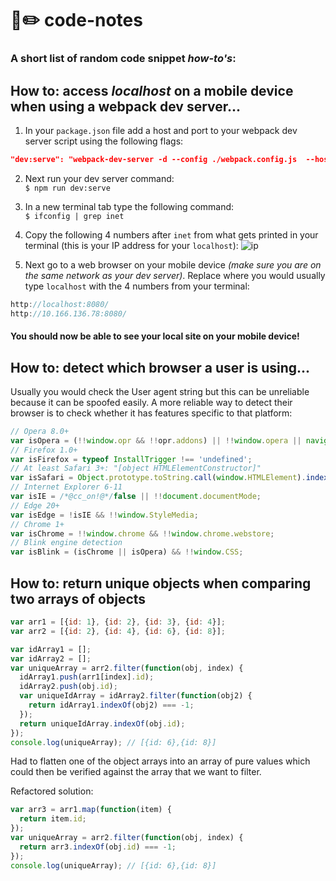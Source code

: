 # 📓✏️ ️️code-notes
### A short list of random code snippet _how-to's_:

## How to: access _localhost_ on a mobile device when using a webpack dev server...

1. In your ```package.json``` file add a host and port to your webpack dev server script using the following flags:
```json
"dev:serve": "webpack-dev-server -d --config ./webpack.config.js  --host 0.0.0.0 --port 8080"
```

2. Next run your dev server command:  
```$ npm run dev:serve```

3. In a new terminal tab type the following command:  
```$ ifconfig | grep inet```   

4. Copy the following 4 numbers after ```inet``` from what gets printed in your terminal (this is your IP address for your `localhost`):
![ip](https://cloud.githubusercontent.com/assets/12450298/16200515/95cea400-3705-11e6-8e26-19e3619500de.png)

5. Next go to a web browser on your mobile device _(make sure you are on the same network as your dev server)_. Replace where you would usually type ```localhost``` with the 4 numbers from your terminal:  
```js
http://localhost:8080/  
http://10.166.136.78:8080/
```
#### You should now be able to see your local site on your mobile device!


## How to: detect which browser a user is using...

Usually you would check the User agent string but this can be unreliable because it can be spoofed easily. A more reliable way to detect their browser is to check whether it has features specific to that platform:

```javascript
// Opera 8.0+
var isOpera = (!!window.opr && !!opr.addons) || !!window.opera || navigator.userAgent.indexOf(' OPR/') >= 0;
// Firefox 1.0+
var isFirefox = typeof InstallTrigger !== 'undefined';
// At least Safari 3+: "[object HTMLElementConstructor]"
var isSafari = Object.prototype.toString.call(window.HTMLElement).indexOf('Constructor') > 0;
// Internet Explorer 6-11
var isIE = /*@cc_on!@*/false || !!document.documentMode;
// Edge 20+
var isEdge = !isIE && !!window.StyleMedia;
// Chrome 1+
var isChrome = !!window.chrome && !!window.chrome.webstore;
// Blink engine detection
var isBlink = (isChrome || isOpera) && !!window.CSS;
```
## How to: return unique objects when comparing two arrays of objects

```javascript
var arr1 = [{id: 1}, {id: 2}, {id: 3}, {id: 4}];
var arr2 = [{id: 2}, {id: 4}, {id: 6}, {id: 8}];

var idArray1 = [];
var idArray2 = [];
var uniqueArray = arr2.filter(function(obj, index) { 
  idArray1.push(arr1[index].id);
  idArray2.push(obj.id);
  var uniqueIdArray = idArray2.filter(function(obj2) {
    return idArray1.indexOf(obj2) === -1;
  });
  return uniqueIdArray.indexOf(obj.id);
});
console.log(uniqueArray); // [{id: 6},{id: 8}]
```
Had to flatten one of the object arrays into an array of pure values which could then be verified against the array that we want to filter.

Refactored solution: 
```javascript
var arr3 = arr1.map(function(item) {
  return item.id;
});
var uniqueArray = arr2.filter(function(obj, index) {
  return arr3.indexOf(obj.id) === -1;
});
console.log(uniqueArray); // [{id: 6},{id: 8}]
```


